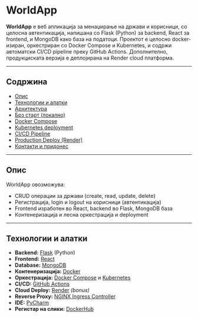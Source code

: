 # WorldApp

**WorldApp** е веб апликација за менаџирање на држави и корисници, со целосна автентикација, напишана со Flask (Python) за backend, React за frontend, и MongoDB како база на податоци. Проектот е целосно docker-изиран, оркестриран со Docker Compose и Kubernetes, и содржи автоматски CI/CD pipeline преку GitHub Actions. Дополнително, продукциската верзија е деплојирана на Render cloud платформа.

---

## Содржина

- [Опис](#опис)
- [Технологии и алатки](#технологии-и-алатки)
- [Архитектура](#архитектура)
- [Брз старт (локално)](#брз-старт-локално)
- [Docker Compose](#docker-compose)
- [Kubernetes deployment](#kubernetes-deployment)
- [CI/CD Pipeline](#cicd-pipeline)
- [Production Deploy (Render)](#production-deploy-render)
- [Контакти и придонес](#контакти-и-придонес)

---

## Опис

WorldApp овозможува:
- CRUD операции за држави (create, read, update, delete)
- Регистрација, login и logout на корисници (автентикација)
- Frontend изработен во React, backend во Flask, MongoDB база
- Контенеризација и лесна оркестрација и deployment

---

## Технологии и алатки

- **Backend:** [Flask](https://flask.palletsprojects.com/) (Python)
- **Frontend:** [React](https://react.dev/)
- **Database:** [MongoDB](https://www.mongodb.com/)
- **Контенеризација:** [Docker](https://www.docker.com/)
- **Оркестрација:** [Docker Compose](https://docs.docker.com/compose/) и [Kubernetes](https://kubernetes.io/)
- **CI/CD:** [GitHub Actions](https://github.com/features/actions)
- **Cloud Deploy:** [Render](https://render.com/) *(bonus)*
- **Reverse Proxy:** [NGINX Ingress Controller](https://kubernetes.github.io/ingress-nginx/)
- **IDE:** [PyCharm](https://www.jetbrains.com/pycharm/)
- **Регистар на слики:** [DockerHub](https://hub.docker.com/)
